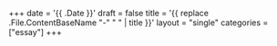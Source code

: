 +++
date = '{{ .Date }}'
draft = false
title = '{{ replace .File.ContentBaseName "-" " " | title }}'
layout = "single" 
categories = ["essay"]
+++
